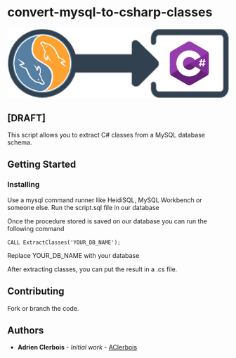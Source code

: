 # convert-mysql-to-csharp-classes

![logo](docs/logo.png)

## [DRAFT]

This script allows you to extract C# classes from a MySQL database schema.

## Getting Started

### Installing

Use a mysql command runner like HeidiSQL, MySQL Workbench or someone else. Run the script.sql file in our database

Once the procedure stored is saved on our database you can run the following command

```
CALL ExtractClasses('YOUR_DB_NAME');
```

Replace YOUR_DB_NAME with your database

After extracting classes, you can put the result in a .cs file. 

## Contributing

Fork or branch the code.


## Authors

* **Adrien Clerbois** - *Initial work* - [AClerbois](https://github.com/AClerbois)